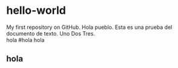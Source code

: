 # hello-world
My first repository on GitHub.
Hola pueblo.
Esta es una prueba del documento de texto.
Uno
Dos
Tres. <br> hola
#hola
hola
<h2> hola</h2>

